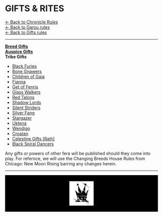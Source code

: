 # GIFTS & RITES

[← Back to Chronicle Rules](../../README.md)  
[← Back to Garou rules](../README.md)  
[← Back to Gifts rules](./README.md)

-----

[**Breed Gifts**](./BREED.md)  
[**Auspice Gifts**](./AUSPICE.md)  
**Tribe Gifts**  
- [Black Furies](./BLACK-FURY.md)  
- [Bone Gnawers](./BONE-GNAWERS.md)  
- [Children of Gaia](./COG.md)  
- [Fianna](./FIANNA.md)  
- [Get of Fenris](./GET.md)  
- [Glass Walkers](./GLASSWALKERS.md)  
- [Red Talons](./REDTALONS.md)  
- [Shadow Lords](./SHADOWLORDS.md)  
- [Silent Striders](./SILENTSTRIDERS.md)  
- [Silver Fang](./SILVERFANG.md)  
- [Stargazer](./STARGAZERS.md)  
- [Uktena](./UKTENA.md)  
- [Wendigo](./WENDIGO.md)  
- [Croatan](./CROATAN.md)  
- [Celestine Gifts (Rath)](./CELESTINE.md)  
- [Black Spiral Dancers](./BSD.md)  

Any gifts or powers of other fera will be published should they come into play. For refernce, we will use the Changing Breeds House Rules from Chicago: New Moon Rising barring any changes herein.

-----
<p align="center" style="background-color: #000; padding: 20px;">
  <img src="https://raw.githubusercontent.com/mckn-larp/.github/main/profile/05-queen-glow.png" alt="Knoxville Crown Footer" width="80" style="margin: 0 20px; vertical-align: middle;" />
</p>
